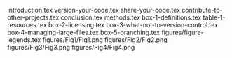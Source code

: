 introduction.tex
version-your-code.tex
share-your-code.tex
contribute-to-other-projects.tex
conclusion.tex
methods.tex
box-1-definitions.tex
table-1-resources.tex
box-2-licensing.tex
box-3-what-not-to-version-control.tex
box-4-managing-large-files.tex
box-5-branching.tex
figures/figure-legends.tex
figures/Fig1/Fig1.png
figures/Fig2/Fig2.png
figures/Fig3/Fig3.png
figures/Fig4/Fig4.png
